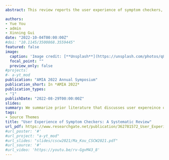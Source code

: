 ```yaml
---
abstract: This review reports the user experience of symptom checkers, aiming to characterize users studied in the existingliterature, identify the aspects of user experience of symptom checkers that have been studied, and offer designsuggestions. Our literature search resulted in 31 publications. We found that (1) most symptom checker users arerelatively young; (2) eight relevant aspects of user experience have been explored, including motivation, trust,acceptability, satisfaction, accuracy, usability, safety/security, and functionality; (3) future symptom checkers shouldimprove their accuracy, safety, and usability. Although many facets of user experience have been explored,methodological challenges exist and some important aspects of user experience remain understudied. Furtherresearch should be conducted to explore users’ needs and the context of use. More qualitative and mixed-methodstudies are needed to understand actual users' experiences in the future.

authors:
- Yue You
- admin
- Xinning Gui
date: "2022-10-04T00:00:00Z"
#doi: "10.1145/3500868.3559445"
featured: false
image:
  caption: 'Image credit: [**Unsplash**](https://unsplash.com/photos/q8U1YgBaRQk)'
  focal_point: ""
  preview_only: false
#projects:
#- a-yt_mod
publication: "AMIA 2022 Annual Symposium"
publication_short: In *AMIA 2022*
publication_types:
- "1"
publishDate: "2022-08-29T00:00:00Z"
slides: 
summary: We summarize prior literature that discusses user expereince of symptom checkers.
tags:
- Source Themes
title: "User Experience of Symptom Checkers: A Systematic Review"
url_pdf: https://www.researchgate.net/publication/362781572_User_Experience_of_Symptom_Checkers_A_Systematic_Review/stats
#url_poster: '#'
#url_project: "a-yt_mod"
#url_slides: "slides/cscw2021/Ma_Kou_CSCW2021.pdf"
#url_source: '#'
#url_video: 'https://youtu.be/rv-GgvM43_8'
---
```

